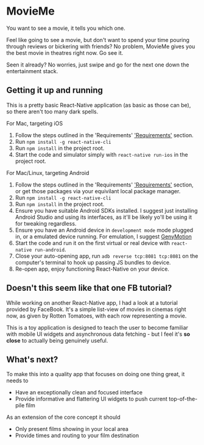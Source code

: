 # MovieMe

You want to see a movie, it tells you which one.

Feel like going to see a movie, but don't want to spend your time pouring through reviews or bickering with friends? No problem, MovieMe gives you the best movie in theatres right now. Go see it.

Seen it already? No worries, just swipe and go for the next one down the entertainment stack.

## Getting it up and running

This is a pretty basic React-Native application (as basic as those can be), so there aren't too many dark spells.

For Mac, targeting iOS

1. Follow the steps outlined in the 'Requirements' ['Requirements'](http://facebook.github.io/react-native/releases/0.21/docs/getting-started.html) section.
2. Run `npm install -g react-native-cli`
4. Run `npm install` in the project root.
3. Start the code and simulator simply with `react-native run-ios` in the project root.

For Mac/Linux, targeting Android

1. Follow the steps outlined in the 'Requirements' ['Requirements'](http://facebook.github.io/react-native/releases/0.21/docs/getting-started.html) section, or get those packages via your equivilant local package manager.
2. Run `npm install -g react-native-cli`
3. Run `npm install` in the project root.
4. Ensure you have suitable Android SDKs installed. I suggest just installing Android Studio and using its interfaces, as it'll be likely yo'll be using it for tweaking regardless.
5. Ensure you have an Android device in `development mode` mode plugged in, or a emulated device running. For emulation, I suggest [GenyMotion](https://www.genymotion.com/)
6. Start the code and run it on the first virtual or real device with `react-native run-android`.
7. Close your auto-opening app, run `adb reverse tcp:8081 tcp:8081` on the computer's terminal to hook up passing JS bundles to device.
8. Re-open app, enjoy functioning React-Native on your device.



## Doesn't this seem like that one FB tutorial?

While working on another React-Native app, I had a look at a tutorial provided by FaceBook. It's a simple list-view of movies in cinemas right now, as given by Rotten Tomatoes, with each row representing a movie.

This is a toy application is designed to teach the user to become familiar with mobile UI widgets and asynchronous data fetching - but I feel it's **so close** to actually being genuinely useful.


## What's next?

To make this into a quality app that focuses on doing one thing great, it needs to

+ Have an exceptionally clean and focused interface
+ Provide informative and flattering UI widgets to push current top-of-the-pile film

As an extension of the core concept it should

+ Only present films showing in your local area
+ Provide times and routing to your film destination
